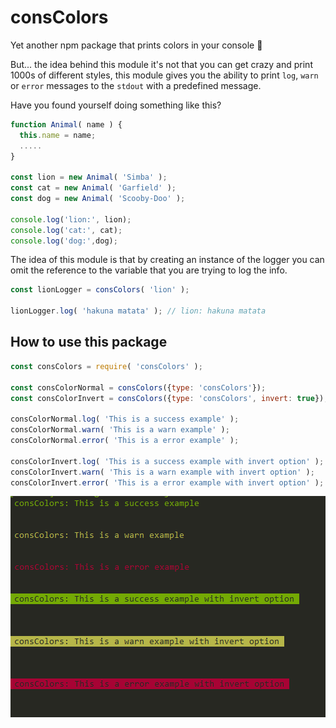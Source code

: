 # consColors

Yet another npm package that prints colors in your console :tada:

But... the idea behind this module it's not that you can get crazy and print 1000s of different styles, this module gives you the ability to print `log`, `warn` or `error` messages to the `stdout` with a predefined message.

Have you found yourself doing something like this?

```javascript
function Animal( name ) {
  this.name = name;
  .....
}

const lion = new Animal( 'Simba' );
const cat = new Animal( 'Garfield' );
const dog = new Animal( 'Scooby-Doo' );

console.log('lion:', lion);
console.log('cat:', cat);
console.log('dog:',dog);
```
 
 The idea of this module is that by creating an instance of the logger you can omit the reference to the variable that you are trying to log the info.

```javascript
const lionLogger = consColors( 'lion' );

lionLogger.log( 'hakuna matata' ); // lion: hakuna matata
```

## How to use this package

```javascript
const consColors = require( 'consColors' );

const consColorNormal = consColors({type: 'consColors'});
const consColorInvert = consColors({type: 'consColors', invert: true});

consColorNormal.log( 'This is a success example' );
consColorNormal.warn( 'This is a warn example' );
consColorNormal.error( 'This is a error example' );

consColorInvert.log( 'This is a success example with invert option' );
consColorInvert.warn( 'This is a warn example with invert option' );
consColorInvert.error( 'This is a error example with invert option' );
```

<img src="./example.PNG" alt="demo image with examples">
